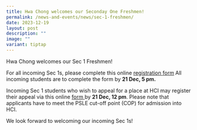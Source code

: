 ```yaml
---
title: Hwa Chong welcomes our Seconday One Freshmen!
permalink: /news-and-events/news/sec-1-freshmen/
date: 2023-12-19
layout: post
description: ""
image: ""
variant: tiptap
---
```

<p>Hwa Chong welcomes our Sec 1 Freshmen!</p><p>For all incoming Sec 1s, please complete this online <a href="https://form.gov.sg/651f6fa991038b00128c3cc5" rel="noopener noreferrer nofollow" target="_blank">registration </a><a href="https://form.gov.sg/64d0545cd373a30012858103" rel="noopener noreferrer nofollow" target="_blank">form</a><strong> </strong>All incoming students are to complete the form by <strong>21 Dec, 5 pm.</strong><br></p><p>Incoming Sec 1 students who wish to appeal for a place at HCI may register their appeal via this online <a href="https://form.gov.sg/6579ac266769b400124f4f0a" rel="noopener noreferrer nofollow" target="_blank">form</a><a href="https://form.gov.sg/651250dddc70110011dd7f1a" rel="noopener noreferrer nofollow" target="_blank"> </a>by <strong>21 Dec, 12 pm</strong>. Please note that applicants have to meet the PSLE cut-off point (COP) for admission into HCI.<br></p><p>We look forward to welcoming our incoming Sec 1s!</p>